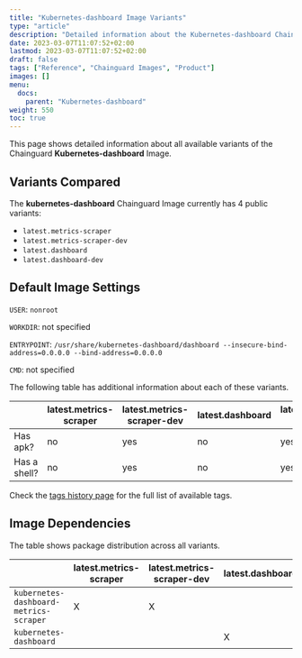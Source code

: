 ```yaml
---
title: "Kubernetes-dashboard Image Variants"
type: "article"
description: "Detailed information about the Kubernetes-dashboard Chainguard Image variants"
date: 2023-03-07T11:07:52+02:00
lastmod: 2023-03-07T11:07:52+02:00
draft: false
tags: ["Reference", "Chainguard Images", "Product"]
images: []
menu:
  docs:
    parent: "Kubernetes-dashboard"
weight: 550
toc: true
---
```


This page shows detailed information about all available variants of the Chainguard **Kubernetes-dashboard** Image.

## Variants Compared
The **kubernetes-dashboard** Chainguard Image currently has 4 public variants: 

- `latest.metrics-scraper`
- `latest.metrics-scraper-dev`
- `latest.dashboard`
- `latest.dashboard-dev`

## Default Image Settings
`USER`:		`nonroot`

`WORKDIR`:	not specified

`ENTRYPOINT`:	`/usr/share/kubernetes-dashboard/dashboard --insecure-bind-address=0.0.0.0 --bind-address=0.0.0.0`

`CMD`:		not specified

The following table has additional information about each of these variants.

|              | latest.metrics-scraper | latest.metrics-scraper-dev | latest.dashboard | latest.dashboard-dev |
|--------------|------------------------|----------------------------|------------------|----------------------|
| Has apk?     | no                     | yes                        | no               | yes                  |
| Has a shell? | no                     | yes                        | no               | yes                  |

Check the [tags history page](/chainguard/chainguard-images/reference/kubernetes-dashboard/tags_history/) for the full list of available tags.
## Image Dependencies
The table shows package distribution across all variants.

|                                        | latest.metrics-scraper | latest.metrics-scraper-dev | latest.dashboard | latest.dashboard-dev |
|----------------------------------------|------------------------|----------------------------|------------------|----------------------|
| `kubernetes-dashboard-metrics-scraper` | X                      | X                          |                  |                      |
| `kubernetes-dashboard`                 |                        |                            | X                | X                    |
